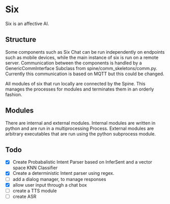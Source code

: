 # Six
Six is an affective AI.
## Structure
Some components such as Six Chat can be run independently on endpoints such as mobile devices, while the main instance of six is run on a remote server. Communication between the components is handled by a GenericCommInterface Subclass from spine/comm_skeletons/comm.py. Currently this communication is based on MQTT but this could be changed.

All modules of six that run locally are connected by the Spine. This manages the processes for modules and terminates them in an orderly fashion.

## Modules
There are internal and external modules. Internal modules are written in python and are run in a multiprocessing Process. External modules are arbitrary executables that are run using the python subprocess module.

## Todo
- [x] Create Probabalistic Intent Parser based on InferSent and a vector space KNN Classifier
- [x] Create a deterministic Intent parser using regex.
- [ ] add a dialog manager, to manage responses
- [x] allow user input through a chat box
- [ ] create a TTS module
- [ ] create ASR 